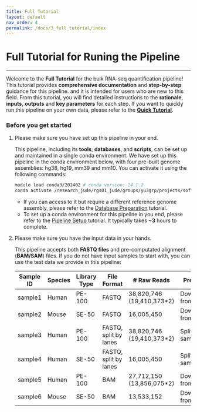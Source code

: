 ```yaml
---
title: Full Tutorial
layout: default
nav_order: 4
permalink: /docs/3_full_tutorial/index
---
```


# Full Tutorial for Runing the Pipeline

---

Welcome to the **Full Tutorial** for the bulk RNA-seq quantification pipeline! This tutorial provides **comprehensive documentation** and **step-by-step** guidance for this pipeline. and it is intended for users who are new to this field. From this tutorial, you will find detailed instructions to the **rationale**, **inputs**, **outputs** and **key parameters** for each step. If you want to quickly run this pipeline on your own data, please refer to the [**Quick Tutorial**](https://jyyulab.github.io/bulkRNAseq_quantification_pipeline/docs/2_quick_tutorial/quick_tutorial).

### Before you get started

1. Please make sure you have set up this pipeline in your end.

   This pipeline, including its **tools**, **databases**, and **scripts**, can be set up and maintained in a single conda environment. We have set up this pipeline in the conda environment below, with four pre-built genome assemblies: hg38, hg19, mm39 and mm10. You can activate it using the following commands:

   ``` bash
   module load conda3/202402 # conda version: 24.1.2
   conda activate /research_jude/rgs01_jude/groups/yu3grp/projects/software_JY/yu3grp/conda_env/bulkRNAseq_2025 # change it to your conda environment accordingly
   ```

   - If you can access to it but require a different reference genome assembly, please refer to the [Database Preparation](https://jyyulab.github.io/bulkRNAseq_quantification_pipeline/docs/1_pipeline_setup/2_database.html) tutorial.
   - To set up a conda environment for this pipeline in you end, please refer to the [Pipeline Setup](https://jyyulab.github.io/bulkRNAseq_quantification_pipeline/docs/pipeline_setup/index) tutorial. It typically takes **~3** hours to complete.

2. Please make sure you have the input data in your hands.

   This pipeline accepts both **FASTQ files** and pre-computated alignment (**BAM/SAM**) files. If you do not have input samples to start with, you can use the test data we provide in this pipeline:

   | Sample ID | Species | Library Type | File Format           | # Raw Reads               | Preparation                |
   | --------- | ------- | ------------ | --------------------- | ------------------------- | -------------------------- |
   | sample1   | Human   | PE-100       | FASTQ                 | 38,820,746 (19,410,373*2) | Downsampled from real data |
   | sample2   | Mouse   | SE-50        | FASTQ                 | 16,005,450                | Downsampled from real data |
   | sample3   | Human   | PE-100       | FASTQ, split by lanes | 38,820,746 (19,410,373*2) | Split from sample1         |
   | sample4   | Human   | SE-50        | FASTQ, split by lanes | 16,005,450                | Split from sample2         |
   | sample5   | Human   | PE-100       | BAM                   | 27,712,150 (13,856,075*2) | Downsampled from real data |
   | sample6   | Mouse   | SE-50        | BAM                   | 13,533,152                | Downsampled from real data |
   
   

